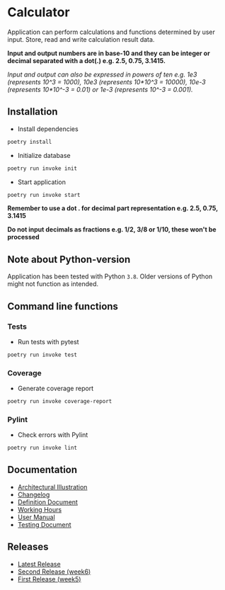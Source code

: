 # Calculator

Application can perform calculations and functions determined by user input.  Store, read and write calculation result data.

**Input and output numbers are in base-10 and they can be integer or decimal separated with a dot(.) e.g. 2.5, 0.75, 3.1415.**  

*Input and output can also be expressed in powers of ten e.g. 1e3 (represents 10^3 = 1000), 10e3 (represents 10\*10^3 = 10000), 10e-3 (represents 10\*10^-3 = 0.01) or 1e-3 (represents 10^-3 = 0.001).*


## Installation
- Install dependencies
```bash
poetry install
```

- Initialize database
```bash
poetry run invoke init
```

- Start application
```bash
poetry run invoke start
```

**Remember to use a dot . for decimal part representation e.g. 2.5, 0.75, 3.1415**

**Do not input decimals as fractions e.g. 1/2, 3/8 or 1/10, these won't be processed**


## Note about Python-version

Application has been tested with Python `3.8`.  Older versions of Python might not function as intended.


## Command line functions

### Tests
- Run tests with pytest
```bash
poetry run invoke test
```

### Coverage
- Generate coverage report
```bash
poetry run invoke coverage-report
```

### Pylint
- Check errors with Pylint
```bash
poetry run invoke lint
```


## Documentation

- [Architectural Illustration](https://github.com/n0spoon/ot-harjoitustyo/blob/master/dokumentaatio/arkkitehtuuri.md)
- [Changelog](https://github.com/n0spoon/ot-harjoitustyo/blob/master/dokumentaatio/changelog.md)
- [Definition Document](https://github.com/n0spoon/ot-harjoitustyo/blob/master/dokumentaatio/vaatimusmaarittely.md)
- [Working Hours](https://github.com/n0spoon/ot-harjoitustyo/blob/master/dokumentaatio/tuntikirjanpito.md)
- [User Manual](https://github.com/n0spoon/ot-harjoitustyo/blob/master/dokumentaatio/kayttoohje.md)
- [Testing Document](https://github.com/n0spoon/ot-harjoitustyo/blob/master/dokumentaatio/testing-document.md)


## Releases

- [Latest Release](https://github.com/n0spoon/ot-harjoitustyo/releases/latest)
- [Second Release (week6)](https://github.com/n0spoon/ot-harjoitustyo/releases/tag/viikko6)
- [First Release (week5)](https://github.com/n0spoon/ot-harjoitustyo/releases/tag/viikko5)
